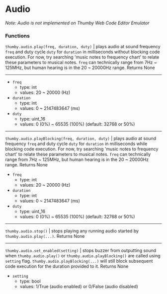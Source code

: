 # Audio

*Note: Audio is not implemented on Thumby Web Code Editor Emulator*

### Functions

`thumby.audio.play(freq, duration, duty)` | plays audio at sound frequency `freq` and duty cycle `duty` for `duration` in milliseconds without blocking code execution. For now, try searching 'music notes to frequency chart' to relate these parameters to musical notes. `freq` can technically range from 7Hz ~ 125MHz, but human hearing is in the 20 ~ 20000Hz range. Returns None

--- 

* `freq`
    * type: int
    * values: 20 ~ 20000 (Hz)
* `duration`
    * type: int
    * values: 0 ~ 2147483647 (ms)
* `duty`
    * type: uint_16
    * values: 0 (0%) ~ 65535 (100%) (default: 32768 or 50%)

--- 

`thumby.audio.playBlocking(freq, duration, duty)` | plays audio at sound frequency `freq` and duty cycle `duty` for `duration` in milliseconds while blocking code execution. For now, try searching 'music notes to frequency chart' to relate these parameters to musical notes. `freq` can technically range from 7Hz ~ 125MHz, but human hearing is in the 20 ~ 20000Hz range. Returns None

* `freq`
    * type: int
    * values: 20 ~ 20000 (Hz)
* `duration`
    * type: int
    * values: 0 ~ 2147483647 (ms)
* `duty`
    * type: uint_16
    * values: 0 (0%) ~ 65535 (100%) (default: 32768 or 50%)

---

`thumby.audio.stop()` | stops playing any running audio started by `thumby.audio.play(...)`. Returns None

---

`thumby.audio.set_enabled(setting)` | stops buzzer from outputting sound when `thumby.audio.play()` or `thumby.audio.playBlocking()` are called using `setting` flag. `thumby.audio.playBlocking(...)` will still block subsequent code execution for the duration provided to it. Returns None

* `setting`
    * type: bool
    * values: 1/True (audio enabled) or 0/False (audio disabled)
